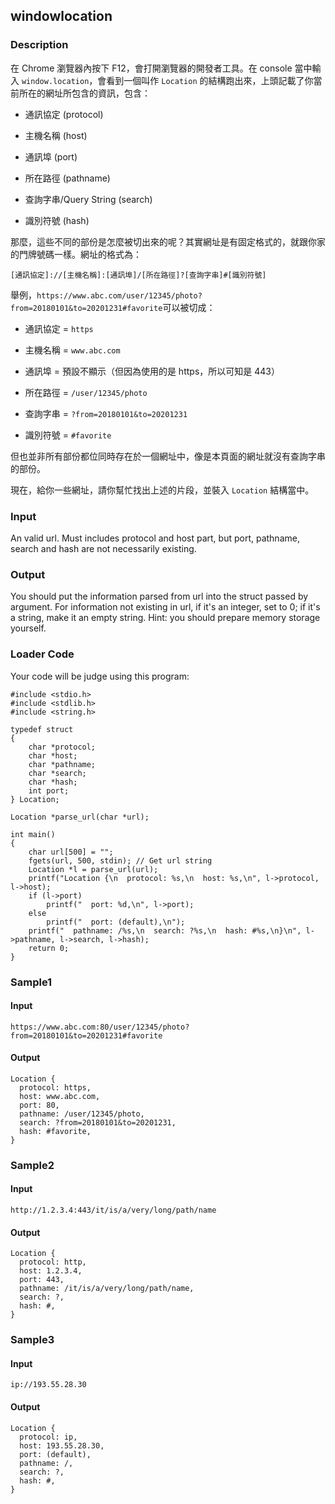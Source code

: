 windowlocation
--------------

### Description

<div>

在 Chrome 瀏覽器內按下 F12，會打開瀏覽器的開發者工具。在 console
當中輸入 `window.location`，會看到一個叫作 `Location`
的結構跑出來，上頭記載了你當前所在的網址所包含的資訊，包含：

-   通訊協定 (protocol)

-   主機名稱 (host)

-   通訊埠 (port)

-   所在路徑 (pathname)

-   查詢字串/Query String (search)

-   識別符號 (hash)

那麼，這些不同的部份是怎麼被切出來的呢？其實網址是有固定格式的，就跟你家的門牌號碼一樣。網址的格式為：

`[通訊協定]://[主機名稱]:[通訊埠]/[所在路徑]?[查詢字串]#[識別符號]`

舉例，`https://www.abc.com/user/12345/photo?from=20180101&to=20201231#favorite`可以被切成：

-   通訊協定 = `https`

-   主機名稱 = `www.abc.com`

-   通訊埠 = 預設不顯示（但因為使用的是 https，所以可知是 443）

-   所在路徑 = `/user/12345/photo`

-   查詢字串 = `?from=20180101&to=20201231`

-   識別符號 = `#favorite`

但也並非所有部份都位同時存在於一個網址中，像是本頁面的網址就沒有查詢字串的部份。

現在，給你一些網址，請你幫忙找出上述的片段，並裝入 `Location` 結構當中。

</div>

### Input

An valid url. Must includes protocol and host part, but port, pathname,
search and hash are not necessarily existing.

### Output

You should put the information parsed from url into the struct passed by
argument. For information not existing in url, if it\'s an integer, set
to 0; if it\'s a string, make it an empty string. Hint: you should
prepare memory storage yourself.

### Loader Code

<div>

Your code will be judge using this program:

</div>

    #include <‍stdio.h>
    #include <‍stdlib.h>
    #include <‍string.h>

    typedef struct
    {
        char *protocol;
        char *host;
        char *pathname;
        char *search;
        char *hash;
        int port;
    } Location;

    Location *parse_url(char *url);

    int main()
    {
        char url[500] = "";
        fgets(url, 500, stdin); // Get url string
        Location *l = parse_url(url);
        printf("Location {\n  protocol: %s,\n  host: %s,\n", l->protocol, l->host);
        if (l->port)
            printf("  port: %d,\n", l->port);
        else
            printf("  port: (default),\n");
        printf("  pathname: /%s,\n  search: ?%s,\n  hash: #%s,\n}\n", l->pathname, l->search, l->hash);
        return 0;
    }

<div>

### Sample1

#### Input

    https://www.abc.com:80/user/12345/photo?from=20180101&to=20201231#favorite

#### Output

    Location {
      protocol: https,
      host: www.abc.com,
      port: 80,
      pathname: /user/12345/photo,
      search: ?from=20180101&to=20201231,
      hash: #favorite,
    }

</div>

<div>

### Sample2

#### Input

    http://1.2.3.4:443/it/is/a/very/long/path/name

#### Output

    Location {
      protocol: http,
      host: 1.2.3.4,
      port: 443,
      pathname: /it/is/a/very/long/path/name,
      search: ?,
      hash: #,
    }

</div>

<div>

### Sample3

#### Input

    ip://193.55.28.30

#### Output

    Location {
      protocol: ip,
      host: 193.55.28.30,
      port: (default),
      pathname: /,
      search: ?,
      hash: #,
    }

</div>
